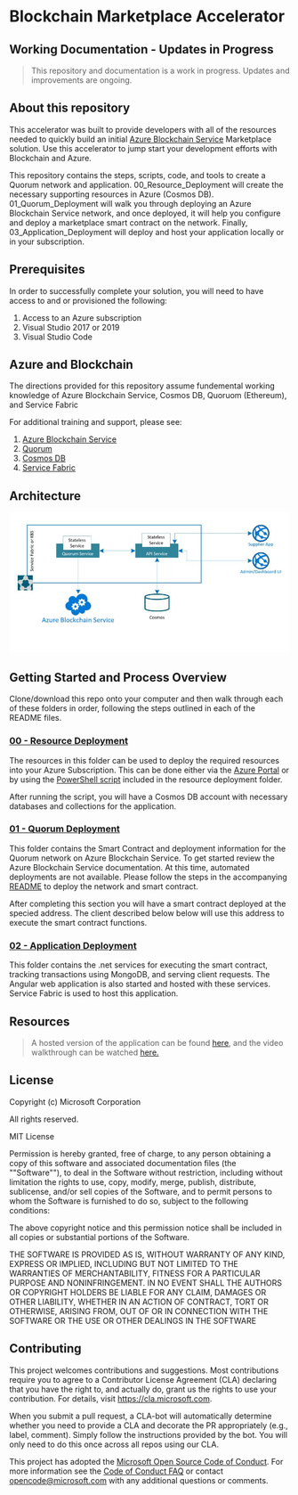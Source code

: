# Blockchain Marketplace Accelerator

## Working Documentation - Updates in Progress
> This repository and documentation is a work in progress. Updates and improvements are ongoing.

## About this repository
This accelerator was built to provide developers with all of the resources needed to quickly build an initial [Azure Blockchain Service](https://azure.microsoft.com/en-us/services/blockchain-service/) Marketplace solution. Use this accelerator to jump start your development efforts with Blockchain and Azure.

This repository contains the steps, scripts, code, and tools to create a Quorum network and application. 00_Resource_Deployment will create the necessary supporting resources in Azure (Cosmos DB). 01_Quorum_Deployment will walk you through deploying an Azure Blockchain Service network, and once deployed, it will help you configure and deploy a marketplace smart contract on the network. Finally, 03_Application_Deployment will deploy and host your application locally or in your subscription.

## Prerequisites
In order to successfully complete your solution, you will need to have access to and or provisioned the following:
1. Access to an Azure subscription
2. Visual Studio 2017 or 2019
3. Visual Studio Code

## Azure and Blockchain
The directions provided for this repository assume fundemental working knowledge of Azure Blockchain Service, Cosmos DB, Quoruom (Ethereum), and Service Fabric

For additional training and support, please see:
 1. [Azure Blockchain Service](https://azure.microsoft.com/en-us/services/blockchain-service/)
 2. [Quorum](https://www.goquorum.com/)
 3. [Cosmos DB](https://docs.microsoft.com/en-us/azure/cosmos-db/introduction)
 4. [Service Fabric](https://azure.microsoft.com/en-us/services/service-fabric/)


## Architecture
![Architecture](./References/architecture.JPG)

## Getting Started and Process Overview
Clone/download this repo onto your computer and then walk through each of these folders in order, following the steps outlined in each of the README files.


### [00 - Resource Deployment](./00_Resource_Deployment)
The resources in this folder can be used to deploy the required resources into your Azure Subscription. This can be done either via the [Azure Portal](https://portal.azure.com) or by using the [PowerShell script](./00_Resource_Deployment/deploy.ps1) included in the resource deployment folder.

After running the script, you will have a Cosmos DB account with necessary databases and collections for the application.

### [01 - Quorum Deployment](./01_Quorum_Deployment)
This folder contains the Smart Contract and deployment information for the Quorum network on Azure Blockchain Service. To get started review the Azure Blockchain Service documentation. At this time, automated deployments are not available. Please follow the steps in the accompanying [README](./02_Application_Deployment/README.md) to deploy the network and smart contract.

After completing this section you will have a smart contract deployed at the specied address. The client described below below will use this address to execute the smart contract functions. 

### [02 - Application Deployment](./02_Application_Deployment)
This folder contains the .net services for executing the smart contract, tracking transactions using MongoDB, and serving client requests. The Angular web application is also started and hosted with these services. Service Fabric is used to host this application.

## Resources
> A hosted version of the application can be found [here](http://blockchain-marketplace.eastus.cloudapp.azure.com/), and the video walkthrough can be watched [here.](https://msit.microsoftstream.com/video/ec116de1-8bfc-4858-976e-57d087773fd0)


## License
Copyright (c) Microsoft Corporation

All rights reserved.

MIT License

Permission is hereby granted, free of charge, to any person obtaining a copy of this software and associated documentation files (the ""Software""), to deal in the Software without restriction, including without limitation the rights to use, copy, modify, merge, publish, distribute, sublicense, and/or sell copies of the Software, and to permit persons to whom the Software is furnished to do so, subject to the following conditions:

The above copyright notice and this permission notice shall be included in all copies or substantial portions of the Software.

THE SOFTWARE IS PROVIDED AS IS, WITHOUT WARRANTY OF ANY KIND, EXPRESS OR IMPLIED, INCLUDING BUT NOT LIMITED TO THE WARRANTIES OF MERCHANTABILITY, FITNESS FOR A PARTICULAR PURPOSE AND NONINFRINGEMENT. IN NO EVENT SHALL THE AUTHORS OR COPYRIGHT HOLDERS BE LIABLE FOR ANY CLAIM, DAMAGES OR OTHER LIABILITY, WHETHER IN AN ACTION OF CONTRACT, TORT OR OTHERWISE, ARISING FROM, OUT OF OR IN CONNECTION WITH THE SOFTWARE OR THE USE OR OTHER DEALINGS IN THE SOFTWARE

## Contributing

This project welcomes contributions and suggestions.  Most contributions require you to agree to a
Contributor License Agreement (CLA) declaring that you have the right to, and actually do, grant us
the rights to use your contribution. For details, visit https://cla.microsoft.com.

When you submit a pull request, a CLA-bot will automatically determine whether you need to provide
a CLA and decorate the PR appropriately (e.g., label, comment). Simply follow the instructions
provided by the bot. You will only need to do this once across all repos using our CLA.

This project has adopted the [Microsoft Open Source Code of Conduct](https://opensource.microsoft.com/codeofconduct/).
For more information see the [Code of Conduct FAQ](https://opensource.microsoft.com/codeofconduct/faq/) or
contact [opencode@microsoft.com](mailto:opencode@microsoft.com) with any additional questions or comments.
